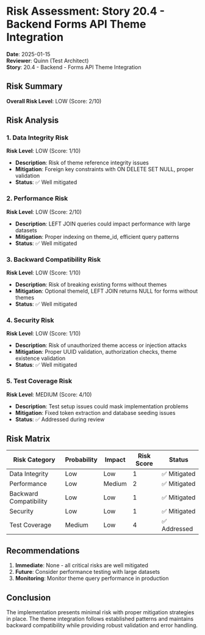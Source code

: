 # Risk Assessment: Story 20.4 - Backend Forms API Theme Integration

**Date**: 2025-01-15  
**Reviewer**: Quinn (Test Architect)  
**Story**: 20.4 - Backend - Forms API Theme Integration

## Risk Summary

**Overall Risk Level**: LOW (Score: 2/10)

## Risk Analysis

### 1. Data Integrity Risk

**Risk Level**: LOW (Score: 1/10)

- **Description**: Risk of theme reference integrity issues
- **Mitigation**: Foreign key constraints with ON DELETE SET NULL, proper validation
- **Status**: ✅ Well mitigated

### 2. Performance Risk

**Risk Level**: LOW (Score: 2/10)

- **Description**: LEFT JOIN queries could impact performance with large datasets
- **Mitigation**: Proper indexing on theme_id, efficient query patterns
- **Status**: ✅ Well mitigated

### 3. Backward Compatibility Risk

**Risk Level**: LOW (Score: 1/10)

- **Description**: Risk of breaking existing forms without themes
- **Mitigation**: Optional themeId, LEFT JOIN returns NULL for forms without themes
- **Status**: ✅ Well mitigated

### 4. Security Risk

**Risk Level**: LOW (Score: 1/10)

- **Description**: Risk of unauthorized theme access or injection attacks
- **Mitigation**: Proper UUID validation, authorization checks, theme existence validation
- **Status**: ✅ Well mitigated

### 5. Test Coverage Risk

**Risk Level**: MEDIUM (Score: 4/10)

- **Description**: Test setup issues could mask implementation problems
- **Mitigation**: Fixed token extraction and database seeding issues
- **Status**: ✅ Addressed during review

## Risk Matrix

| Risk Category          | Probability | Impact | Risk Score | Status       |
| ---------------------- | ----------- | ------ | ---------- | ------------ |
| Data Integrity         | Low         | Low    | 1          | ✅ Mitigated |
| Performance            | Low         | Medium | 2          | ✅ Mitigated |
| Backward Compatibility | Low         | Low    | 1          | ✅ Mitigated |
| Security               | Low         | Low    | 1          | ✅ Mitigated |
| Test Coverage          | Medium      | Low    | 4          | ✅ Addressed |

## Recommendations

1. **Immediate**: None - all critical risks are well mitigated
2. **Future**: Consider performance testing with large datasets
3. **Monitoring**: Monitor theme query performance in production

## Conclusion

The implementation presents minimal risk with proper mitigation strategies in place. The theme
integration follows established patterns and maintains backward compatibility while providing robust
validation and error handling.
